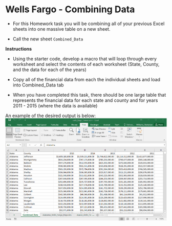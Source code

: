 # Wells Fargo - Combining Data

* For this Homework task you will be combining all of your previous Excel sheets into one massive table on a new sheet.

* Call the new sheet `Combined_Data`

**Instructions**

* Using the starter code, develop a macro that will loop through every worksheet and select the contents of each worksheet (State, County, and the data for each of the years)

* Copy all of the financial data from each the individual sheets and load into Combined_Data tab

* When you have completed this task, there should be one large table that represents the financial data for each state and county and for years 2011 - 2015 (where the data is available)

An example of the desired output is below:
![Wells Fargo](../../Images/HW_Task3.gif)
